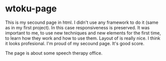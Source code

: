 # wtoku-page

This is my secound page in html. I didn't use any framework to do it (same as in my first project). In this case responsiveness is preserved.
It was important to me, to use new techniques and new elements for the first time, to learn how they work and how to use them. Layout of is really nice. 
I think it looks profesional. I'm proud of my secound page. It's good score.

The page is about some speech therapy office. 
